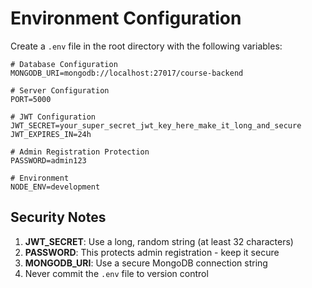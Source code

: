 # Environment Configuration

Create a `.env` file in the root directory with the following variables:

```env
# Database Configuration
MONGODB_URI=mongodb://localhost:27017/course-backend

# Server Configuration
PORT=5000

# JWT Configuration
JWT_SECRET=your_super_secret_jwt_key_here_make_it_long_and_secure
JWT_EXPIRES_IN=24h

# Admin Registration Protection
PASSWORD=admin123

# Environment
NODE_ENV=development
```

## Security Notes

1. **JWT_SECRET**: Use a long, random string (at least 32 characters)
2. **PASSWORD**: This protects admin registration - keep it secure
3. **MONGODB_URI**: Use a secure MongoDB connection string
4. Never commit the `.env` file to version control

